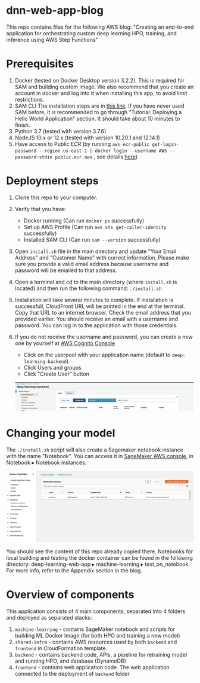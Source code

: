 # dnn-web-app-blog
This repo contains files for the following AWS blog: "Creating an end-to-end application for orchestrating custom deep learning HPO, training, and inference using AWS Step Functions"



# Prerequisites
1. Docker (tested on Docker Desktop version 3.2.2). This is required for SAM and building custom image. We also recommend that you create an account in docker and log into it when installing this app, to avoid limit restrictions.
2. SAM CLI The installation steps are in [this link](https://docs.aws.amazon.com/serverless-application-model/latest/developerguide/serverless-sam-cli-install.html). If you have never used SAM before, it is recommended to go through "Tutorial: Deploying a Hello World Application" section. It should take about 10 minutes to finish. 
3. Python 3.7 (tested with version 3.7.6)
4. NodeJS 10.x or 12.x (tested with version 10.20.1 and 12.14.1)
5. Have access to Public ECR (by running `aws ecr-public get-login-password --region us-east-1 | docker login --username AWS --password-stdin public.ecr.aws` , see details [here](https://docs.aws.amazon.com/AmazonECR/latest/public/public-registries.html#public-registry-auth))

# Deployment steps

1. Clone this repo to your computer.

1. Verify that you have:
    * Docker running (Can run `docker ps` successfully)
    * Set up AWS Profile (Can run `aws sts get-caller-identity` successfully)
    * Installed SAM CLI (Can run `sam --version` successfully)

1. Open ```install.sh``` file in the main directory and update "Your Email Address" and "Customer Name" with correct information. Please make sure you provide a valid email address because username and password will be emailed to that address.

1. Open a terminal and cd to the main directory (where ```install.sh``` is located) and then run the following command: ```./install.sh```

1. Installation will take several minutes to complete. If installation is successfull, CloudFront URL will be printed in the end at the terminal. Copy that URL to an internet browser. Check the email address that you provided earlier. You should receive an email with a username and password. You can log in to the application with those credentials.

1. If you do not receive the username and password, you can create a new one by yourself at [AWS Cognito Console](https://console.aws.amazon.com/cognito/users)
    * Click on the userpool with your application name (default to `deep-learning-backend`)
    * Click Users and groups
    * Click "Create User" button

    ![CreateUserButton](images/d12810f66c7c49d44ee65b5b8787ea6e2149305729b8c9e118d0cf0fdc459dc3.png)  

# Changing your model

The `./install.sh` script will also create a Sagemaker notebook instance with the name "Notebook". You can access it in [SageMaker AWS console](https://console.aws.amazon.com/sagemaker/home), in Notebook ▸ Notebook instances.

![picture 1](images/9642646cd1f3e4f5e0ad69d37fdd8a2b9e981ef86e65985f53e751c92d56cbeb.png)  

 You should see the content of this repo already copied there. Notebooks for local building and testing the docker container can be found in the following directory: ‎⁨deep-learning-web-app⁩ ▸ ⁨machine-learning⁩  ▸ test_on_notebook. For more info, refer to the Appendix section in the blog.

# Overview of components

This application consists of 4 main components, separated into 4 folders and deployed as separated stacks:
1. `machine-learning` - contains SageMaker notebook and scripts for building ML Docker Image (for both HPO and training a new model)
2. `shared-infra` - contains AWS resources used by both `backend` and `frontend` in CloudFormation template.
3. `backend` - contains backend code, APIs, a pipeline for retraining model and running HPO, and database (DynamoDB) 
4. `frontend` - contains web application code. The web application connected to the deployment of `backend` folder
